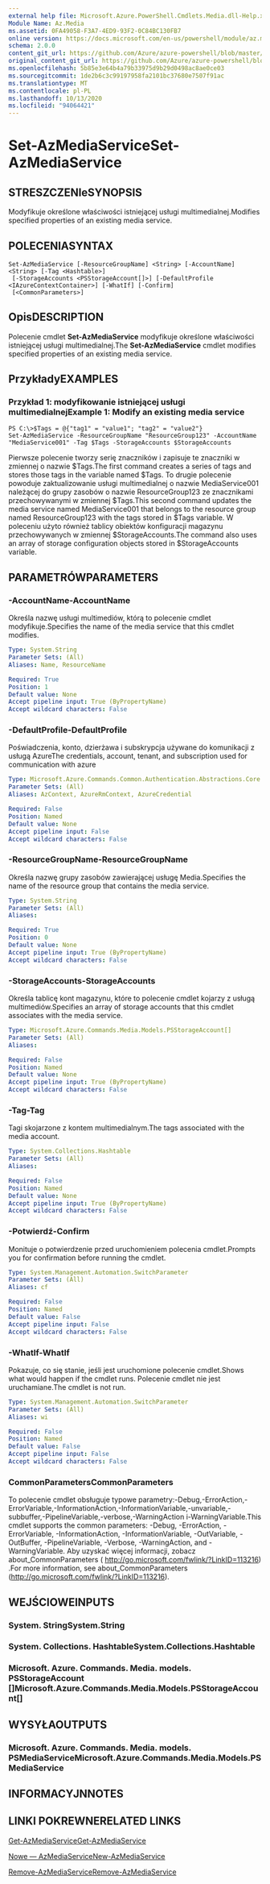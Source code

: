 ```yaml
---
external help file: Microsoft.Azure.PowerShell.Cmdlets.Media.dll-Help.xml
Module Name: Az.Media
ms.assetid: 0FA49058-F3A7-4ED9-93F2-0C84BC130FB7
online version: https://docs.microsoft.com/en-us/powershell/module/az.media/set-azmediaservice
schema: 2.0.0
content_git_url: https://github.com/Azure/azure-powershell/blob/master/src/Media/Media/help/Set-AzMediaService.md
original_content_git_url: https://github.com/Azure/azure-powershell/blob/master/src/Media/Media/help/Set-AzMediaService.md
ms.openlocfilehash: 5b85e3e64b4a79b33975d9b29d0498ac8ae0ce03
ms.sourcegitcommit: 1de2b6c3c99197958fa2101bc37680e7507f91ac
ms.translationtype: MT
ms.contentlocale: pl-PL
ms.lasthandoff: 10/13/2020
ms.locfileid: "94064421"
---
```

# <span data-ttu-id="43cfd-101">Set-AzMediaService</span><span class="sxs-lookup"><span data-stu-id="43cfd-101">Set-AzMediaService</span></span>

## <span data-ttu-id="43cfd-102">STRESZCZENIe</span><span class="sxs-lookup"><span data-stu-id="43cfd-102">SYNOPSIS</span></span>
<span data-ttu-id="43cfd-103">Modyfikuje określone właściwości istniejącej usługi multimedialnej.</span><span class="sxs-lookup"><span data-stu-id="43cfd-103">Modifies specified properties of an existing media service.</span></span>

## <span data-ttu-id="43cfd-104">POLECENIA</span><span class="sxs-lookup"><span data-stu-id="43cfd-104">SYNTAX</span></span>

```
Set-AzMediaService [-ResourceGroupName] <String> [-AccountName] <String> [-Tag <Hashtable>]
 [-StorageAccounts <PSStorageAccount[]>] [-DefaultProfile <IAzureContextContainer>] [-WhatIf] [-Confirm]
 [<CommonParameters>]
```

## <span data-ttu-id="43cfd-105">Opis</span><span class="sxs-lookup"><span data-stu-id="43cfd-105">DESCRIPTION</span></span>
<span data-ttu-id="43cfd-106">Polecenie cmdlet **Set-AzMediaService** modyfikuje określone właściwości istniejącej usługi multimedialnej.</span><span class="sxs-lookup"><span data-stu-id="43cfd-106">The **Set-AzMediaService** cmdlet modifies specified properties of an existing media service.</span></span>

## <span data-ttu-id="43cfd-107">Przykłady</span><span class="sxs-lookup"><span data-stu-id="43cfd-107">EXAMPLES</span></span>

### <span data-ttu-id="43cfd-108">Przykład 1: modyfikowanie istniejącej usługi multimedialnej</span><span class="sxs-lookup"><span data-stu-id="43cfd-108">Example 1: Modify an existing media service</span></span>
```
PS C:\>$Tags = @{"tag1" = "value1"; "tag2" = "value2"}
Set-AzMediaService -ResourceGroupName "ResourceGroup123" -AccountName "MediaService001" -Tag $Tags -StorageAccounts $StorageAccounts
```

<span data-ttu-id="43cfd-109">Pierwsze polecenie tworzy serię znaczników i zapisuje te znaczniki w zmiennej o nazwie $Tags.</span><span class="sxs-lookup"><span data-stu-id="43cfd-109">The first command creates a series of tags and stores those tags in the variable named $Tags.</span></span>
<span data-ttu-id="43cfd-110">To drugie polecenie powoduje zaktualizowanie usługi multimedialnej o nazwie MediaService001 należącej do grupy zasobów o nazwie ResourceGroup123 ze znacznikami przechowywanymi w zmiennej $Tags.</span><span class="sxs-lookup"><span data-stu-id="43cfd-110">This second command updates the media service named MediaService001 that belongs to the resource group named ResourceGroup123 with the tags stored in $Tags variable.</span></span>
<span data-ttu-id="43cfd-111">W poleceniu użyto również tablicy obiektów konfiguracji magazynu przechowywanych w zmiennej $StorageAccounts.</span><span class="sxs-lookup"><span data-stu-id="43cfd-111">The command also uses an array of storage configuration objects stored in $StorageAccounts variable.</span></span>

## <span data-ttu-id="43cfd-112">PARAMETRÓW</span><span class="sxs-lookup"><span data-stu-id="43cfd-112">PARAMETERS</span></span>

### <span data-ttu-id="43cfd-113">-AccountName</span><span class="sxs-lookup"><span data-stu-id="43cfd-113">-AccountName</span></span>
<span data-ttu-id="43cfd-114">Określa nazwę usługi multimediów, którą to polecenie cmdlet modyfikuje.</span><span class="sxs-lookup"><span data-stu-id="43cfd-114">Specifies the name of the media service that this cmdlet modifies.</span></span>

```yaml
Type: System.String
Parameter Sets: (All)
Aliases: Name, ResourceName

Required: True
Position: 1
Default value: None
Accept pipeline input: True (ByPropertyName)
Accept wildcard characters: False
```

### <span data-ttu-id="43cfd-115">-DefaultProfile</span><span class="sxs-lookup"><span data-stu-id="43cfd-115">-DefaultProfile</span></span>
<span data-ttu-id="43cfd-116">Poświadczenia, konto, dzierżawa i subskrypcja używane do komunikacji z usługą Azure</span><span class="sxs-lookup"><span data-stu-id="43cfd-116">The credentials, account, tenant, and subscription used for communication with azure</span></span>

```yaml
Type: Microsoft.Azure.Commands.Common.Authentication.Abstractions.Core.IAzureContextContainer
Parameter Sets: (All)
Aliases: AzContext, AzureRmContext, AzureCredential

Required: False
Position: Named
Default value: None
Accept pipeline input: False
Accept wildcard characters: False
```

### <span data-ttu-id="43cfd-117">-ResourceGroupName</span><span class="sxs-lookup"><span data-stu-id="43cfd-117">-ResourceGroupName</span></span>
<span data-ttu-id="43cfd-118">Określa nazwę grupy zasobów zawierającej usługę Media.</span><span class="sxs-lookup"><span data-stu-id="43cfd-118">Specifies the name of the resource group that contains the media service.</span></span>

```yaml
Type: System.String
Parameter Sets: (All)
Aliases:

Required: True
Position: 0
Default value: None
Accept pipeline input: True (ByPropertyName)
Accept wildcard characters: False
```

### <span data-ttu-id="43cfd-119">-StorageAccounts</span><span class="sxs-lookup"><span data-stu-id="43cfd-119">-StorageAccounts</span></span>
<span data-ttu-id="43cfd-120">Określa tablicę kont magazynu, które to polecenie cmdlet kojarzy z usługą multimediów.</span><span class="sxs-lookup"><span data-stu-id="43cfd-120">Specifies an array of storage accounts that this cmdlet associates with the media service.</span></span>

```yaml
Type: Microsoft.Azure.Commands.Media.Models.PSStorageAccount[]
Parameter Sets: (All)
Aliases:

Required: False
Position: Named
Default value: None
Accept pipeline input: True (ByPropertyName)
Accept wildcard characters: False
```

### <span data-ttu-id="43cfd-121">-Tag</span><span class="sxs-lookup"><span data-stu-id="43cfd-121">-Tag</span></span>
<span data-ttu-id="43cfd-122">Tagi skojarzone z kontem multimedialnym.</span><span class="sxs-lookup"><span data-stu-id="43cfd-122">The tags associated with the media account.</span></span>

```yaml
Type: System.Collections.Hashtable
Parameter Sets: (All)
Aliases:

Required: False
Position: Named
Default value: None
Accept pipeline input: True (ByPropertyName)
Accept wildcard characters: False
```

### <span data-ttu-id="43cfd-123">-Potwierdź</span><span class="sxs-lookup"><span data-stu-id="43cfd-123">-Confirm</span></span>
<span data-ttu-id="43cfd-124">Monituje o potwierdzenie przed uruchomieniem polecenia cmdlet.</span><span class="sxs-lookup"><span data-stu-id="43cfd-124">Prompts you for confirmation before running the cmdlet.</span></span>

```yaml
Type: System.Management.Automation.SwitchParameter
Parameter Sets: (All)
Aliases: cf

Required: False
Position: Named
Default value: False
Accept pipeline input: False
Accept wildcard characters: False
```

### <span data-ttu-id="43cfd-125">-WhatIf</span><span class="sxs-lookup"><span data-stu-id="43cfd-125">-WhatIf</span></span>
<span data-ttu-id="43cfd-126">Pokazuje, co się stanie, jeśli jest uruchomione polecenie cmdlet.</span><span class="sxs-lookup"><span data-stu-id="43cfd-126">Shows what would happen if the cmdlet runs.</span></span>
<span data-ttu-id="43cfd-127">Polecenie cmdlet nie jest uruchamiane.</span><span class="sxs-lookup"><span data-stu-id="43cfd-127">The cmdlet is not run.</span></span>

```yaml
Type: System.Management.Automation.SwitchParameter
Parameter Sets: (All)
Aliases: wi

Required: False
Position: Named
Default value: False
Accept pipeline input: False
Accept wildcard characters: False
```

### <span data-ttu-id="43cfd-128">CommonParameters</span><span class="sxs-lookup"><span data-stu-id="43cfd-128">CommonParameters</span></span>
<span data-ttu-id="43cfd-129">To polecenie cmdlet obsługuje typowe parametry:-Debug,-ErrorAction,-ErrorVariable,-InformationAction,-InformationVariable,-unvariable,-subbuffer,-PipelineVariable,-verbose,-WarningAction i-WarningVariable.</span><span class="sxs-lookup"><span data-stu-id="43cfd-129">This cmdlet supports the common parameters: -Debug, -ErrorAction, -ErrorVariable, -InformationAction, -InformationVariable, -OutVariable, -OutBuffer, -PipelineVariable, -Verbose, -WarningAction, and -WarningVariable.</span></span> <span data-ttu-id="43cfd-130">Aby uzyskać więcej informacji, zobacz about_CommonParameters ( http://go.microsoft.com/fwlink/?LinkID=113216) .</span><span class="sxs-lookup"><span data-stu-id="43cfd-130">For more information, see about_CommonParameters (http://go.microsoft.com/fwlink/?LinkID=113216).</span></span>

## <span data-ttu-id="43cfd-131">WEJŚCIOWE</span><span class="sxs-lookup"><span data-stu-id="43cfd-131">INPUTS</span></span>

### <span data-ttu-id="43cfd-132">System. String</span><span class="sxs-lookup"><span data-stu-id="43cfd-132">System.String</span></span>

### <span data-ttu-id="43cfd-133">System. Collections. Hashtable</span><span class="sxs-lookup"><span data-stu-id="43cfd-133">System.Collections.Hashtable</span></span>

### <span data-ttu-id="43cfd-134">Microsoft. Azure. Commands. Media. models. PSStorageAccount []</span><span class="sxs-lookup"><span data-stu-id="43cfd-134">Microsoft.Azure.Commands.Media.Models.PSStorageAccount[]</span></span>

## <span data-ttu-id="43cfd-135">WYSYŁA</span><span class="sxs-lookup"><span data-stu-id="43cfd-135">OUTPUTS</span></span>

### <span data-ttu-id="43cfd-136">Microsoft. Azure. Commands. Media. models. PSMediaService</span><span class="sxs-lookup"><span data-stu-id="43cfd-136">Microsoft.Azure.Commands.Media.Models.PSMediaService</span></span>

## <span data-ttu-id="43cfd-137">INFORMACYJN</span><span class="sxs-lookup"><span data-stu-id="43cfd-137">NOTES</span></span>

## <span data-ttu-id="43cfd-138">LINKI POKREWNE</span><span class="sxs-lookup"><span data-stu-id="43cfd-138">RELATED LINKS</span></span>

[<span data-ttu-id="43cfd-139">Get-AzMediaService</span><span class="sxs-lookup"><span data-stu-id="43cfd-139">Get-AzMediaService</span></span>](./Get-AzMediaService.md)

[<span data-ttu-id="43cfd-140">Nowe — AzMediaService</span><span class="sxs-lookup"><span data-stu-id="43cfd-140">New-AzMediaService</span></span>](./New-AzMediaService.md)

[<span data-ttu-id="43cfd-141">Remove-AzMediaService</span><span class="sxs-lookup"><span data-stu-id="43cfd-141">Remove-AzMediaService</span></span>](./Remove-AzMediaService.md)


